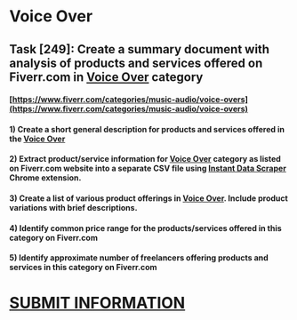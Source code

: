 # Voice Over
## Task [249]: Create a summary document with analysis of products and services offered on Fiverr.com in [Voice Over](https://www.fiverr.com/categories/music-audio/voice-overs) category
#### [https://www.fiverr.com/categories/music-audio/voice-overs](https://www.fiverr.com/categories/music-audio/voice-overs)
#### 1) Create a short general description for products and services offered in the [Voice Over](https://www.fiverr.com/categories/music-audio/voice-overs)
#### 2) Extract product/service information for [Voice Over](https://www.fiverr.com/categories/music-audio/voice-overs) category as listed on Fiverr.com website into a separate CSV file using [Instant Data Scraper](https://chrome.google.com/webstore/detail/instant-data-scraper/ofaokhiedipichpaobibbnahnkdoiiah) Chrome extension.
#### 3) Create a list of various product offerings in [Voice Over](https://www.fiverr.com/categories/music-audio/voice-overs). Include product variations with brief descriptions.
#### 4) Identify common price range for the products/services offered in this category on Fiverr.com
#### 5) Identify approximate number of freelancers offering products and services in this category on Fiverr.com

# [SUBMIT INFORMATION](https://forms.office.com/r/8AEKjkLxKG)
